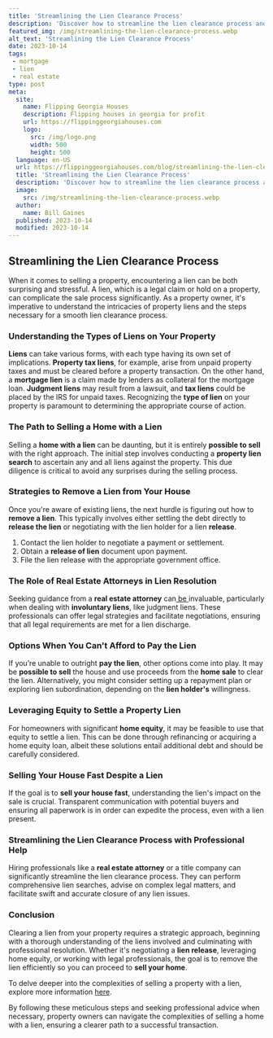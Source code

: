 ```yaml
---
title: 'Streamlining the Lien Clearance Process'
description: 'Discover how to streamline the lien clearance process and save time with expert tips and strategies. Perfect for curious professionals seeking efficiency.'
featured_img: /img/streamlining-the-lien-clearance-process.webp
alt_text: 'Streamlining the Lien Clearance Process'
date: 2023-10-14
tags:
 - mortgage
 - lien
 - real estate
type: post
meta:
  site:
    name: Flipping Georgia Houses
    description: Flipping houses in georgia for profit
    url: https://flippinggeorgiahouses.com
    logo:
      src: /img/logo.png
      width: 500
      height: 500
  language: en-US
  url: https://flippinggeorgiahouses.com/blog/streamlining-the-lien-clearance-process
  title: 'Streamlining the Lien Clearance Process'
  description: 'Discover how to streamline the lien clearance process and save time with expert tips and strategies. Perfect for curious professionals seeking efficiency.'
  image:
    src: /img/streamlining-the-lien-clearance-process.webp
  author:
    name: Bill Gaines
  published: 2023-10-14
  modified: 2023-10-14
---
```



## Streamlining the Lien Clearance Process

When it comes to selling a property, encountering a lien can be both surprising and stressful. A lien, which is a legal claim or hold on a property, can complicate the sale process significantly. As a property owner, it's imperative to understand the intricacies of property liens and the steps necessary for a smooth lien clearance process.

### Understanding the Types of Liens on Your Property

**Liens** can take various forms, with each type having its own set of implications. **Property tax liens**, for example, arise from unpaid property taxes and must be cleared before a property transaction. On the other hand, a **mortgage lien** is a claim made by lenders as collateral for the mortgage loan. **Judgment liens** may result from a lawsuit, and **tax liens** could be placed by the IRS for unpaid taxes. Recognizing the **type of lien** on your property is paramount to determining the appropriate course of action.

### The Path to Selling a Home with a Lien

Selling a **home with a lien** can be daunting, but it is entirely **possible to sell** with the right approach. The initial step involves conducting a **property lien search** to ascertain any and all liens against the property. This due diligence is critical to avoid any surprises during the selling process. 

### Strategies to Remove a Lien from Your House

Once you're aware of existing liens, the next hurdle is figuring out how to **remove a lien**. This typically involves either settling the debt directly to **release the lien** or negotiating with the lien holder for a lien **release**.

1. Contact the lien holder to negotiate a payment or settlement.
2. Obtain a **release of lien** document upon payment.
3. File the lien release with the appropriate government office.

### The Role of Real Estate Attorneys in Lien Resolution

Seeking guidance from a **real estate attorney** can[  be  ](https://flippinggeorgiahouses.com/blog/selling-a-liened-home-key-tax-considerations)invaluable, particularly when dealing with **involuntary liens**, like judgment liens. These professionals can offer legal strategies and facilitate negotiations, ensuring that all legal requirements are met for a lien discharge.

### Options When You Can't Afford to Pay the Lien

If you’re unable to outright **pay the lien**, other options come into play. It may be **possible to sell** the house and use proceeds from the **home sale** to clear the lien. Alternatively, you might consider setting up a repayment plan or exploring lien subordination, depending on the **lien holder's** willingness.

### Leveraging Equity to Settle a Property Lien

For homeowners with significant **home equity**, it may be feasible to use that equity to settle a lien. This can be done through refinancing or acquiring a home equity loan, albeit these solutions entail additional debt and should be carefully considered.

### Selling Your House Fast Despite a Lien

If the goal is to **sell your house fast**, understanding the lien's impact on the sale is crucial. Transparent communication with potential buyers and ensuring all paperwork is in order can expedite the process, even with a lien present.

### Streamlining the Lien Clearance Process with Professional Help

Hiring professionals like a **real estate attorney** or a title company can significantly streamline the lien clearance process. They can perform comprehensive lien searches, advise on complex legal matters, and facilitate swift and accurate closure of any lien issues. 

### Conclusion

Clearing a lien from your property requires a strategic approach, beginning with a thorough understanding of the liens involved and culminating with professional resolution. Whether it's negotiating a **lien release**, leveraging home equity, or working with legal professionals, the goal is to remove the lien efficiently so you can proceed to **sell your home**.

To delve deeper into the complexities of selling a property with a lien, explore more information [here](https://www.wearehomebuyers.com/blog/sell-a-house-with-a-lien/).

By following these meticulous steps and seeking professional advice when necessary, property owners can navigate the complexities of selling a home with a lien, ensuring a clearer path to a successful transaction.